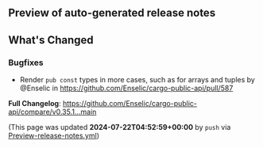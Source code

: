 ## Preview of auto-generated release notes
<!-- Release notes generated using configuration in .github/release.yml at main -->

## What's Changed
### Bugfixes
* Render `pub const` types in more cases, such as for arrays and tuples by @Enselic in https://github.com/Enselic/cargo-public-api/pull/587


**Full Changelog**: https://github.com/Enselic/cargo-public-api/compare/v0.35.1...main


(This page was updated **2024-07-22T04:52:59+00:00** by `push` via [Preview-release-notes.yml](https://github.com/Enselic/cargo-public-api/actions/runs/10034861980))
